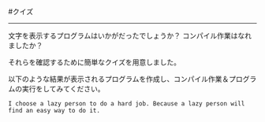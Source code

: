 #クイズ
* * * * *
文字を表示するプログラムはいかがだったでしょうか？
コンパイル作業はなれましたか？

それらを確認するために簡単なクイズを用意しました。

以下のような結果が表示されるプログラムを作成し、コンパイル作業＆プログラムの実行をしてみてください。

```
I choose a lazy person to do a hard job. Because a lazy person will find an easy way to do it.
```